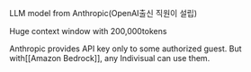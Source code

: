 LLM model from Anthropic(OpenAI출신 직원이 설립)

Huge context window with 200,000tokens

Anthropic provides API key only to some authorized guest. 
But with[[Amazon Bedrock]], any Indivisual can use them.